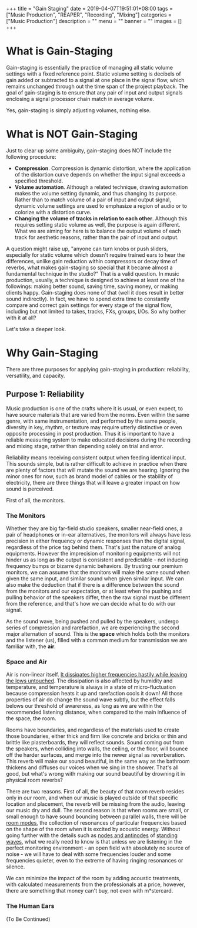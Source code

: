+++
title = "Gain Staging"
date = 2019-04-07T19:51:01+08:00
tags = ["Music Production", "REAPER", "Recording", "Mixing"]
categories = ["Music Production"]
description = ""
menu = ""
banner = ""
images = []
+++


# What is Gain-Staging


Gain-staging is essentially the practice of managing all static volume settings with a fixed reference point. Static volume setting is decibels of gain added or subtracted to a signal at one place in the signal flow, which remains unchanged through out the time span of the project playback. The goal of gain-staging is to ensure that any pair of input and output signals enclosing a signal processor chain match in average volume.


Yes, gain-staging is simply adjusting volumes, nothing else.


# What is NOT Gain-Staging


Just to clear up some ambiguity, gain-staging does NOT include the following procedure:

- **Compression**. Compression is dynamic distortion, where the application of the distortion curve depends on whether the input signal exceeds a specified threshold.
- **Volume automation**. Although a related technique, drawing automation makes the volume setting dynamic, and thus changing its purpose. Rather than to match volume of a pair of input and output signal, dynamic volume settings are used to emphasize a region of audio or to colorize with a distortion curve.
- **Changing the volume of tracks in relation to each other**. Although this requires setting static volume as well, the purpose is again different. What we are aiming for here is to balance the output volume of each track for aesthetic reasons, rather than the pair of input and output.


A question might raise up, "anyone can turn knobs or push sliders, especially for static volume which doesn't require trained ears to hear the differences, unlike gain reduction within compressors or decay time of reverbs, what makes gain-staging so special that it became almost a fundamental technique in the studio?" That is a valid question. In music production, usually, a technique is designed to achieve at least one of the followings: making better sound, saving time, saving money, or making clients happy. Gain-staging does none of that (well it does result in better sound indirectly). In fact, we have to spend extra time to constantly compare and correct gain settings for every stage of the signal flow, including but not limited to takes, tracks, FXs, groups, I/Os. So why bother with it at all?

Let's take a deeper look.

# Why Gain-Staging

There are three purposes for applying gain-staging in production: reliability, versatility, and capacity.

## Purpose 1: Reliability

Music production is one of the crafts where it is usual, or even expect, to have source materials that are varied from the norms. Even within the same genre, with same instrumentation, and performed by the same people, diversity in key, rhythm, or texture may require utterly distinctive or even opposite processing in post production. Thus it is important to have a reliable measuring system to make educated decisions during the recording and mixing stage, rather than depending solely on trial and error.

Reliability means receiving consistent output when feeding identical input. This sounds simple, but is rather difficult to achieve in practice when there are plenty of factors that will mutate the sound we are hearing. Ignoring the minor ones for now, such as brand model of cables or the stability of electricity, there are three things that will leave a greater impact on how sound is perceived.

First of all, the monitors.

### The Monitors

Whether they are big far-field studio speakers, smaller near-field ones, a pair of headphones or in-ear alternatives, the monitors will always have less precision in either frequency or dynamic responses than the digital signal, regardless of the price tag behind them. That's just the nature of analog equipments. However the imprecision of monitoring equipments will not hinder us as long as the output is consistent and predictable - not inducing frequency bumps or bizarre dynamic behaviors. By trusting our premium monitors, we can assume that the monitors will make the same sound when given the same input, and similar sound when given similar input. We can also make the deduction that if there is a difference between the sound from the monitors and our expectation, or at least when the pushing and pulling behavior of the speakers differ, then the raw signal must be different from the reference, and that's how we can decide what to do with our signal.

As the sound wave, being pushed and pulled by the speakers, undergo series of compression and rarefaction, we are experiencing the second major alternation of sound. This is the **space** which holds both the monitors and the listener (us), filled with a common medium for transmission we are familiar with, the **air**.

### Space and Air

Air is non-linear itself. [It dissipates higher frequencies hastily while leaving the lows untouched](http://www.sengpielaudio.com/calculator-air.htm). The dissipation is also affected by humidity and temperature, and temperature is always in a state of micro-fluctuation because compression heats it up and rarefaction cools it down! All those properties of air do change the sound wave subtly, but the effect falls belows our threshold of awareness, as long as we are within the recommended listening distance, when compared to the main influence of the space, the room.

Rooms have boundaries, and regardless of the materials used to create those boundaries, either thick and firm like concrete and bricks or thin and brittle like plasterboards, they will reflect sounds. Sound coming out from the speakers, when colliding into walls, the ceiling, or the floor, will bounce off the harder surfaces, and merge into the newer signal as reverberation. This reverb will make our sound beautiful, in the same way as the bathroom thickens and diffuses our voices when we sing in the shower. That's all good, but what's wrong with making our sound beautiful by drowning it in physical room reverbs?

There are two reasons. First of all, the beauty of that room reverb resides only in *our* room, and when our music is played outside of that specific location and placement, the reverb will be missing from the audio, leaving our music dry and dull. The second reason is that when rooms are small, or small enough to have sound bouncing between parallel walls, there will be [room modes](https://en.wikipedia.org/wiki/Room_modes), the collection of resonances of particular frequencies based on the shape of the room when it is excited by acoustic energy. Without going further with the details such as [nodes and antinodes](https://en.wikipedia.org/wiki/Node_(physics)) of [standing waves](https://en.wikipedia.org/wiki/Standing_wave), what we really need to know is that unless we are listening in the perfect monitoring environment - an open field with absolutely no source of noise - we will have to deal with some frequencies louder and some frequencies quieter, even to the extreme of having ringing resonances or silence. 

We can minimize the impact of the room by adding acoustic treatments, with calculated measurements from the professionals at a price, however, there are something that money can't buy, not even with m*stercard.

### The Human Ears

(To Be Continued)